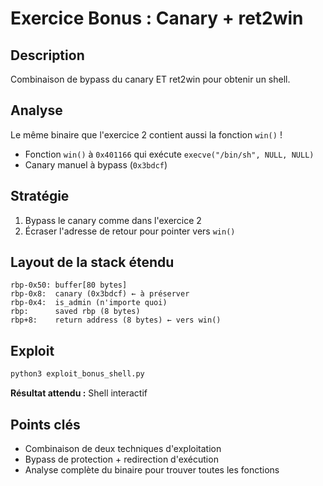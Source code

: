 # Exercice Bonus : Canary + ret2win

## Description
Combinaison de bypass du canary ET ret2win pour obtenir un shell.

## Analyse
Le même binaire que l'exercice 2 contient aussi la fonction `win()` !
- Fonction `win()` à `0x401166` qui exécute `execve("/bin/sh", NULL, NULL)`
- Canary manuel à bypass (`0x3bdcf`)

## Stratégie
1. Bypass le canary comme dans l'exercice 2
2. Écraser l'adresse de retour pour pointer vers `win()`

## Layout de la stack étendu
```
rbp-0x50: buffer[80 bytes]
rbp-0x8:  canary (0x3bdcf) ← à préserver
rbp-0x4:  is_admin (n'importe quoi)
rbp:      saved rbp (8 bytes)
rbp+8:    return address (8 bytes) ← vers win()
```

## Exploit
```bash
python3 exploit_bonus_shell.py
```

**Résultat attendu :** Shell interactif

## Points clés
- Combinaison de deux techniques d'exploitation
- Bypass de protection + redirection d'exécution
- Analyse complète du binaire pour trouver toutes les fonctions